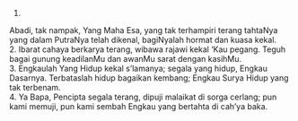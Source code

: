 1.
Abadi, tak nampak, Yang Maha Esa,
yang tak terhampiri terang tahtaNya
yang dalam PutraNya telah dikenal,
bagiNyalah hormat dan kuasa kekal.
<br>
2.
Ibarat cahaya berkarya terang,
wibawa rajawi kekal ‘Kau pegang.
Teguh bagai gunung keadilanMu
dan awanMu sarat dengan kasihMu.
<br>
3.
Engkaulah Yang Hidup kekal s’lamanya;
segala yang hidup, Engkau Dasarnya.
Terbataslah hidup bagaikan kembang;
Engkau Surya Hidup yang tak terbenam.
<br>
4.
Ya Bapa, Pencipta segala terang,
dipuji malaikat di sorga cerlang;
pun kami memuji, pun kami sembah
Engkau yang bertahta di cah’ya baka.